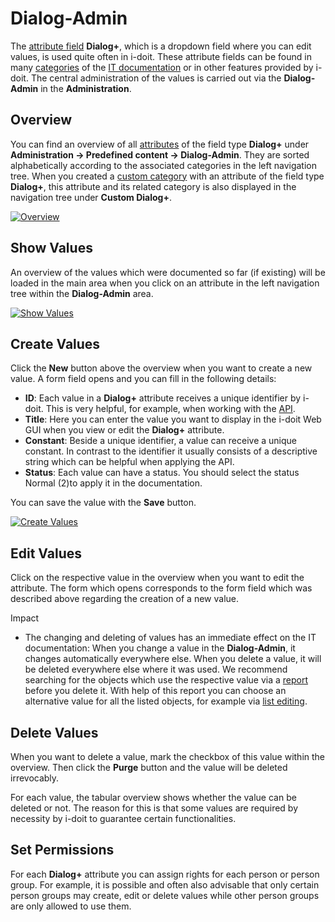 # Dialog-Admin

The [attribute field](./attribute-fields.md) **Dialog+**, which is a dropdown field where you can edit values, is used quite often in i-doit. These attribute fields can be found in many [categories](../glossary.md) of the [IT documentation](../glossary.md) or in other features provided by i-doit. The central administration of the values is carried out via the **Dialog-Admin** in the **Administration**.

Overview
--------

You can find an overview of all [attributes](../glossary.md) of the field type **Dialog+** under **Administration → Predefined content → Dialog-Admin**. They are sorted alphabetically according to the associated categories in the left navigation tree. When you created a [custom category](./custom-categories.md) with an attribute of the field type **Dialog+**, this attribute and its related category is also displayed in the navigation tree under **Custom Dialog+**.

[![Overview](../assets/images/en/basics/dialog-admin/1-da.png)](../assets/images/en/basics/dialog-admin/1-da.png)

Show Values
-----------

An overview of the values which were documented so far (if existing) will be loaded in the main area when you click on an attribute in the left navigation tree within the **Dialog-Admin** area.

[![Show Values](../assets/images/en/basics/dialog-admin/2-da.png)](../assets/images/en/basics/dialog-admin/2-da.png)

Create Values
-------------

Click the **New** button above the overview when you want to create a new value. A form field opens and you can fill in the following details:

*   **ID**: Each value in a **Dialog+** attribute receives a unique identifier by i-doit. This is very helpful, for example, when working with the [API](../i-doit-pro-add-ons/api/index.md).
*   **Title**: Here you can enter the value you want to display in the i-doit Web GUI when you view or edit the **Dialog+** attribute.
*   **Constant**: Beside a unique identifier, a value can receive a unique constant. In contrast to the identifier it usually consists of a descriptive string which can be helpful when applying the API.
*   **Status**: Each value can have a status. You should select the status Normal (2)to apply it in the documentation.

You can save the value with the **Save** button.

[![Create Values](../assets/images/en/basics/dialog-admin/3-da.png)](../assets/images/en/basics/dialog-admin/3-da.png)

Edit Values
-----------

Click on the respective value in the overview when you want to edit the attribute. The form which opens corresponds to the form field which was described above regarding the creation of a new value.

Impact

*   The changing and deleting of values has an immediate effect on the IT documentation: When you change a value in the **Dialog-Admin**, it changes automatically everywhere else. When you delete a value, it will be deleted everywhere else where it was used. We recommend searching for the objects which use the respective value via a [report](../evaluation/report-manager.md) before you delete it. With help of this report you can choose an alternative value for all the listed objects, for example via [list editing](../efficient-documentation/list-editing.md).

Delete Values
-------------

When you want to delete a value, mark the checkbox of this value within the overview. Then click the **Purge** button and the value will be deleted irrevocably.

For each value, the tabular overview shows whether the value can be deleted or not. The reason for this is that some values are required by necessity by i-doit to guarantee certain functionalities.

Set Permissions
---------------

For each **Dialog+** attribute you can assign rights for each person or person group. For example, it is possible and often also advisable that only certain person groups may create, edit or delete values while other person groups are only allowed to use them.
